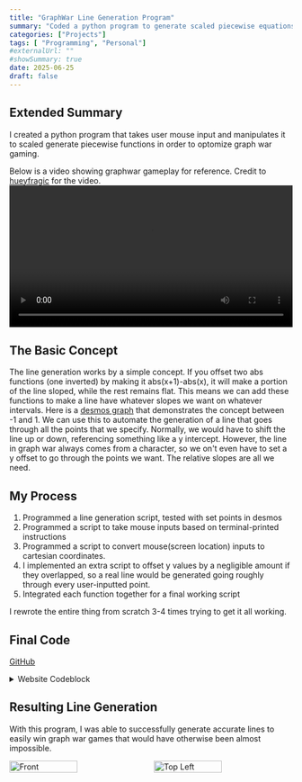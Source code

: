 ```yaml
---
title: "GraphWar Line Generation Program"
summary: "Coded a python program to generate scaled piecewise equations that go through user-inputted click positions in the game Graph War."
categories: ["Projects"]
tags: [ "Programming", "Personal"]
#externalUrl: ""
#showSummary: true
date: 2025-06-25
draft: false
---
```

## Extended Summary
I created a python program that takes user mouse input and manipulates it to scaled generate piecewise functions in order to optomize graph war gaming.

Below is a video showing graphwar gameplay for reference. Credit to [hueyfragic](https://www.youtube.com/@hueyfragic/featured) for the video.
<video controls width="100%">
  <source src="static/media/curves.mp4" type="video/mp4">
  Your browser doesn't support HTML5 video.
</video>

## The Basic Concept
The line generation works by a simple concept. If you offset two abs functions (one inverted) by making it abs(x+1)-abs(x), it will make a portion of the line sloped, while the rest remains flat. This means we can add these functions to make a line have whatever slopes we want on whatever intervals.  Here is a [desmos graph](https://www.desmos.com/calculator/s95kprka39) that demonstrates the concept between -1 and 1. We can use this to automate the generation of a line that goes through all the points that we specify. Normally, we would have to shift the line up or down, referencing something like a y intercept. However, the line in graph war always comes from a character, so we on't even have to set a y offset to go through the points we want. The relative slopes are all we need.

## My Process
1. Programmed a line generation script, tested with set points in desmos
2. Programmed a script to take mouse inputs based on terminal-printed instructions
3. Programmed a script to convert mouse(screen location) inputs to cartesian coordinates. 
4. I implemented an extra script to offset y values by a negligible amount if they overlapped, so a real line would be generated going roughly through every user-inputted point.
5. Integrated each function together for a final working script

I rewrote the entire thing from scratch 3-4 times trying to get it all working. 

## Final Code
[GitHub](https://github.com/immelwaylon/GraphWar-Line-Gen/tree/main)
<details>
<summary>Website Codeblock</summary>

```python
#Import libraries
import time
from threading import Thread
from pynput.mouse import Listener, Button

#Initialize global variables
global pixelList, corner1, corner2, rounding

#Setting Variables
clickTime = 30 #Default 30
xScale = 25  #Default 25
yScale = 15  #Default 15
rounding = 2 #Default 2


##---------------------------------------------Get user input---------------------------------------------##

#Initialize variables
pixelList = []
corner1 = []
corner2 = []

#Get user input
def mouse_input():
    global corner1, corner2
    keepCorner=False

    if (not(corner1 == [] and corner2 ==[])):
        if (input ("Pertain corner values? (y/n) ") == "y"):
            keepCorner=True
        else:
            keepCorner=False
            corner1 = []
            corner2 = []

    #Wait for user start
    input("Enter anything to start")

    if (keepCorner):
        print("\nClick pixel points")
    else:
        print("\nClick the top left corner")

    # Take click readings for <clickTime> seconds
    def on_click(x, y, button, pressed):
        #Bring global variables
        global pixelList, corner1, corner2

        # Check if the left button was pressed
        if pressed and button == Button.left:
            #Input corner values if not already
            if ((corner1 == []) and (keepCorner == False)):
                corner1 = (x,y)
                print("Click the bottom right corner")
            elif ((corner2 == []) and (keepCorner == False)):
                corner2 = (x,y)
                print("Click pixel points")
            #Input main list values
            else:
                pixelList.append((x,y))


    # Initialize the Listener to monitor mouse clicks 
    with Listener(on_click=on_click) as listener:
    #Thread to count <clickTime> seconds while listener is running
        def time_out(period_sec: int):
            time.sleep(period_sec)
            #Stop the listener
            listener.stop()
        Thread(target=time_out, args=(clickTime,)).start()
        listener.join()


##---------------------------------------------Convert user input to scaled coordinates---------------------------------------------##
  
#Modifies pixel point values to fit a specified cartesian plane
def translate_points(xScale, yScale, corner1, corner2):
    #Initialize variables
    global pixelList
    width = corner2[0] - corner1[0]
    height = corner2[1] - corner1[1]
    finalList = []
    i = 0

    #Translate points to a scaled cartesian plane
    while (i<len(pixelList)):
        #Translate points
        modX = (pixelList[i][0]-((corner1[0]+corner2[0])/2))
        modY = ((pixelList[i][1]-((corner1[1]+corner2[1])/2)) * -1)
        #Scale points
        modX *= (2*xScale)/width
        modY *= (2*yScale)/height
        
        finalList.append((modX, modY))
        i += 1    
    return finalList

#Fix X coordinate repitition
def discontinuity_fix(list):
    discontinuity = True

    while discontinuity == True:
        discontinuity = False
        i=1
        while i<((len(list))):
            if list[i-1][0] == list[i][0]:
                list[i] = (list[i][0] + (10**(-rounding)), list[i][1])
                discontinuity = True
            i += 1
        list.sort()
    return list


##---------------------------------------------Convert points to line and print---------------------------------------------##

#Output ABS function piecewise line
def output_abs_line(locations):
    xList = []
    yList = []

    for location in (locations):       
        xList.append(location[0])
        yList.append(location[1])
        
    slopeList = [0]*(len(xList))

    #Find all slopes
    for i in range (len(xList)-1):
        slopeList[i] = ((yList[i]-yList[i+1]) / (xList[i] - xList[i+1]))

    #Print equation of line going through points
    for i in range (len(xList)-1):
        slope = slopeList[i]
        x = xList[i]
        x2 = xList[i+1]
        
        if (slope<=0):
            print ("+ ((abs(" + str(round((slope), rounding)) + "x +" + str(round(x2*(abs(slope)), rounding)) + ")-abs(" + str(round((slope), rounding)) + "x +" + str(round(x*abs(slope), rounding)) + "))/2)", end='')
        else:
            print ("- ((abs(" + str(round((slope), rounding)) + "x +" + str(round(-x2*(abs(slope)), rounding)) + ")-abs(" + str(round((slope), rounding)) + "x +" + str(round(-x*abs(slope), rounding)) + "))/2)", end='')
        locations.clear()  # Clear the list after calculation

#Generate a smooth line going through the specified points
def generate_smooth_line():
    print("WIP")


##---------------------------------------------Execute Program---------------------------------------------##

stopCommand = False
#Repeat program until asked to stop
while (not(stopCommand)):
    #Get mouse input
    mouse_input()
    #Sort points
    pixelList.sort()
    #Translate points to scaled cartesian coordinates
    finalList = translate_points(xScale, yScale, corner1, corner2)
    #Fix X coordinate repitition
    finalList = discontinuity_fix(finalList)

    #Output
    for i in finalList:
        print(i)
    print()
    output_abs_line(finalList)

    #Reset old pixel data
    pixelList = []

    #Ask to stop
    stopCommand = (not(input("\nContinue? (y/n) ") == "y"))
```
</details>

## Resulting Line Generation
With this program, I was able to successfully generate accurate lines to easily win graph war games that would have otherwise been almost impossible.
<div style="display: flex; gap: 10px;">
  <img src="/media/GraphWar/GraphWar1.png" alt="Front" style="width: 49%;">
  <img src="/media/GraphWar/GraphWar2.png" alt="Top Left" style="width: 49%;">  
</div>

